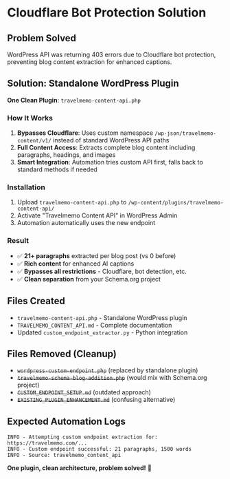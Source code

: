 # Cloudflare Bot Protection Solution

## Problem Solved
WordPress API was returning 403 errors due to Cloudflare bot protection, preventing blog content extraction for enhanced captions.

## Solution: Standalone WordPress Plugin

**One Clean Plugin**: `travelmemo-content-api.php`

### How It Works
1. **Bypasses Cloudflare**: Uses custom namespace `/wp-json/travelmemo-content/v1/` instead of standard WordPress API paths
2. **Full Content Access**: Extracts complete blog content including paragraphs, headings, and images
3. **Smart Integration**: Automation tries custom API first, falls back to standard methods if needed

### Installation
1. Upload `travelmemo-content-api.php` to `/wp-content/plugins/travelmemo-content-api/`
2. Activate "Travelmemo Content API" in WordPress Admin
3. Automation automatically uses the new endpoint

### Result
- ✅ **21+ paragraphs** extracted per blog post (vs 0 before)
- ✅ **Rich content** for enhanced AI captions
- ✅ **Bypasses all restrictions** - Cloudflare, bot detection, etc.
- ✅ **Clean separation** from your Schema.org project

## Files Created
- `travelmemo-content-api.php` - Standalone WordPress plugin
- `TRAVELMEMO_CONTENT_API.md` - Complete documentation
- Updated `custom_endpoint_extractor.py` - Python integration

## Files Removed (Cleanup)
- ~~`wordpress-custom-endpoint.php`~~ (replaced by standalone plugin)
- ~~`travelmemo-schema-blog-addition.php`~~ (would mix with Schema.org project)
- ~~`CUSTOM_ENDPOINT_SETUP.md`~~ (outdated approach)
- ~~`EXISTING_PLUGIN_ENHANCEMENT.md`~~ (confusing alternative)

## Expected Automation Logs
```
INFO - Attempting custom endpoint extraction for: https://travelmemo.com/...
INFO - Custom endpoint successful: 21 paragraphs, 1500 words
INFO - Source: travelmemo_content_api
```

**One plugin, clean architecture, problem solved!** 🚀